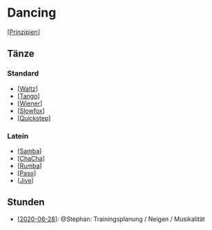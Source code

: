 # Dancing

[[Prinzipien]]

## Tänze

### Standard

- [[Waltz]]
- [[Tango]]
- [[Wiener]]
- [[Slowfox]]
- [[Quickstep]]

### Latein

- [[Samba]]
- [[ChaCha]]
- [[Rumba]]
- [[Paso]]
- [[Jive]]

## Stunden

- [[2020-06-28]]: @Stephan: Trainingsplanung / Neigen / Musikalität


[//begin]: # "Autogenerated link references for markdown compatibility"
[Prinzipien]: Prinzipien "Prinzipien"
[Waltz]: Waltz "Waltz"
[Tango]: Tango "Tango"
[Wiener]: Wiener "Wiener"
[Slowfox]: Slowfox "Slowfox"
[Quickstep]: Quickstep "Quickstep"
[2020-06-28]: 2020-06-28 "2020 06 28"
[Samba]: Samba "Samba"
[ChaCha]: ChaCha "ChaCha"
[Rumba]: Rumba "Rumba"
[Paso]: Paso "Paso"
[Jive]: Jive "Jive"
[//end]: # "Autogenerated link references"

